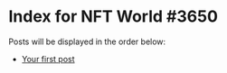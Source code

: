 # Index for NFT World #3650
Posts will be displayed in the order below:

- [Your first post](./001-first.md)

